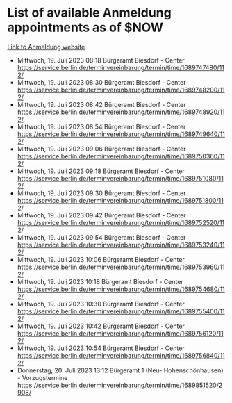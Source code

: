 # List of available Anmeldung appointments as of $NOW
[Link to Anmeldung website](https://service.berlin.de/terminvereinbarung/termin/tag.php?termin=1&anliegen[]=120686&dienstleisterlist=122210,122217,327316,122219,327312,122227,327314,122231,327346,122243,327348,122254,122252,329742,122260,329745,122262,329748,122271,327278,122273,327274,122277,327276,330436,122280,327294,122282,327290,122284,327292,122291,327270,122285,327266,122286,327264,122296,327268,150230,329760,122297,327286,122294,327284,122312,329763,122314,329775,122304,327330,122311,327334,122309,327332,317869,122281,327352,122279,329772,122283,122276,327324,122274,327326,122267,329766,122246,327318,122251,327320,122257,327322,122208,327298,122226,327300&herkunft=http%3A%2F%2Fservice.berlin.de%2Fdienstleistung%2F120686%2F)
- Mittwoch, 19. Juli 2023 08:18 Bürgeramt Biesdorf - Center https://service.berlin.de/terminvereinbarung/termin/time/1689747480/112/
- Mittwoch, 19. Juli 2023 08:30 Bürgeramt Biesdorf - Center https://service.berlin.de/terminvereinbarung/termin/time/1689748200/112/
- Mittwoch, 19. Juli 2023 08:42 Bürgeramt Biesdorf - Center https://service.berlin.de/terminvereinbarung/termin/time/1689748920/112/
- Mittwoch, 19. Juli 2023 08:54 Bürgeramt Biesdorf - Center https://service.berlin.de/terminvereinbarung/termin/time/1689749640/112/
- Mittwoch, 19. Juli 2023 09:06 Bürgeramt Biesdorf - Center https://service.berlin.de/terminvereinbarung/termin/time/1689750360/112/
- Mittwoch, 19. Juli 2023 09:18 Bürgeramt Biesdorf - Center https://service.berlin.de/terminvereinbarung/termin/time/1689751080/112/
- Mittwoch, 19. Juli 2023 09:30 Bürgeramt Biesdorf - Center https://service.berlin.de/terminvereinbarung/termin/time/1689751800/112/
- Mittwoch, 19. Juli 2023 09:42 Bürgeramt Biesdorf - Center https://service.berlin.de/terminvereinbarung/termin/time/1689752520/112/
- Mittwoch, 19. Juli 2023 09:54 Bürgeramt Biesdorf - Center https://service.berlin.de/terminvereinbarung/termin/time/1689753240/112/
- Mittwoch, 19. Juli 2023 10:06 Bürgeramt Biesdorf - Center https://service.berlin.de/terminvereinbarung/termin/time/1689753960/112/
- Mittwoch, 19. Juli 2023 10:18 Bürgeramt Biesdorf - Center https://service.berlin.de/terminvereinbarung/termin/time/1689754680/112/
- Mittwoch, 19. Juli 2023 10:30 Bürgeramt Biesdorf - Center https://service.berlin.de/terminvereinbarung/termin/time/1689755400/112/
- Mittwoch, 19. Juli 2023 10:42 Bürgeramt Biesdorf - Center https://service.berlin.de/terminvereinbarung/termin/time/1689756120/112/
- Mittwoch, 19. Juli 2023 10:54 Bürgeramt Biesdorf - Center https://service.berlin.de/terminvereinbarung/termin/time/1689756840/112/
- Donnerstag, 20. Juli 2023 13:12 Bürgeramt 1 (Neu- Hohenschönhausen) - Vorzugstermine https://service.berlin.de/terminvereinbarung/termin/time/1689851520/2908/

